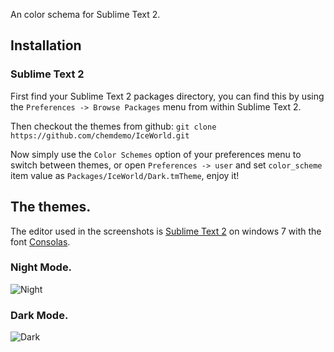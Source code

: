 An color schema for Sublime Text 2.

## Installation

### Sublime Text 2

First find your Sublime Text 2 packages directory, you can find this by using the `Preferences -> Browse Packages` menu from within Sublime Text 2.

Then checkout the themes from github:
`git clone https://github.com/chemdemo/IceWorld.git`

Now simply use the `Color Schemes` option of your preferences menu to switch between themes, or open `Preferences -> user` and set `color_scheme` item value as `Packages/IceWorld/Dark.tmTheme`, enjoy it!

## The themes.

The editor used in the screenshots is [Sublime Text 2](http://www.sublimetext.com/) on windows 7 with the font [Consolas](http://www.microsoft.com/typography/fonts/family.aspx?FID=300).

### Night Mode.

![Night](https://raw.github.com/chemdemo/IceWorld/master/screenshots/night.jpg)

### Dark Mode.

![Dark](https://raw.github.com/chemdemo/IceWorld/master/screenshots/dark.jpg)
